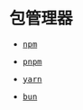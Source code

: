 # <samp>包管理器</samp>

- <samp>[npm](/notes/包管理器/npm)</samp>

- <samp>[pnpm](/notes/包管理器/pnpm)</samp>

- <samp>[yarn](/notes/包管理器/yarn)</samp>

- <samp>[bun](/notes/包管理器/bun)</samp>
